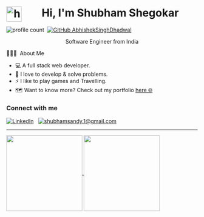 
### <h1 align="center">Hi, I'm Shubham Shegokar<img alt="handwavegif" src="https://user-images.githubusercontent.com/39513876/112366216-8cfe7400-8cfe-11eb-8116-7d3dbae20e97.gif" width='40' align="left"/> </h1> 
![profile count](https://komarev.com/ghpvc/?username=ShubhamShegokar1&color=red)&nbsp;
[![GitHub AbhishekSinghDhadwal](https://img.shields.io/github/followers/ShubhamShegokar1?label=follow&style=social)](https://github.com/AbhishekSinghDhadwal)&nbsp;

<p align="center">Software Engineer from India</p>


 👨🏻‍💻 &nbsp;About Me
-   💻 A full stack web developer.
-   🌱 I love to develop & solve problems. <br/>
-   ⚡ I like to play games and Travelling. <br/>
-   🗺️ Want to know more? Check out my portfolio <a target="_blank" href="https://shubham-shegokar.netlify.app/">here 🌐</a> <br/>


<h3 align="left">Connect with me</h3>
<a href="https://www.linkedin.com/in/shubham-shegokar/"><img alt="LinkedIn" src="https://img.shields.io/badge/linkedin%20-%230077B5.svg?&style=flat&logo=linkedin&logoColor=white"/></a> &nbsp;
<a href="https://mail.google.com/mail/u/0/?fs=1&tf=cm&to=shubhamsandy.1@gmail.com"><img alt="shubhamsandy.1@gmail.com" src="https://img.shields.io/badge/shubhamsandy.1@gmail.com-D14836?style=flat&logo=gmail&logoColor=white" /></a> &nbsp;

---

<a href="https://github.com/ShubhamShegokar1">
  <img align="center" src="https://letstrys-bloedboemmel.vercel.app/api/?username=ShubhamShegokar1&show_icons=true&theme=radical" height="200"/>
  
</a>

<a href="https://github.com/ShubhamShegokar1">
  <img align="center" src="https://letstrys-bloedboemmel.vercel.app/api/top-langs/?username=ShubhamShegokar1&theme=radical"  height="200"/>
</a>

